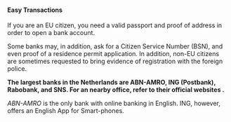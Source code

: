 #### Easy Transactions

If you are an EU citizen, you need a valid passport and proof of address in order to open a bank account.

Some banks may, in addition, ask for a Citizen Service Number (BSN), and even proof of a residence permit application. In addition, non-EU citizens are sometimes requested to bring evidence of registration with the foreign police.

__The largest banks in the Netherlands are ABN-AMRO, ING (Postbank), Rabobank, and SNS. For an nearby office, refer to their official websites .__

_ABN-AMRO_ is the only bank with online banking in English. ING, however, offers an English App for Smart-phones.